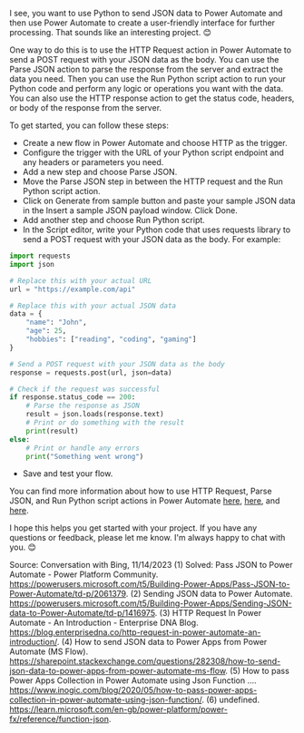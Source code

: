 I see, you want to use Python to send JSON data to Power Automate and then use Power Automate to create a user-friendly interface for further processing. That sounds like an interesting project. 😊

One way to do this is to use the HTTP Request action in Power Automate to send a POST request with your JSON data as the body. You can use the Parse JSON action to parse the response from the server and extract the data you need. Then you can use the Run Python script action to run your Python code and perform any logic or operations you want with the data. You can also use the HTTP response action to get the status code, headers, or body of the response from the server.

To get started, you can follow these steps:

- Create a new flow in Power Automate and choose HTTP as the trigger.
- Configure the trigger with the URL of your Python script endpoint and any headers or parameters you need.
- Add a new step and choose Parse JSON.
- Move the Parse JSON step in between the HTTP request and the Run Python script action.
- Click on Generate from sample button and paste your sample JSON data in the Insert a sample JSON payload window. Click Done.
- Add another step and choose Run Python script.
- In the Script editor, write your Python code that uses requests library to send a POST request with your JSON data as the body. For example:

```python
import requests
import json

# Replace this with your actual URL
url = "https://example.com/api"

# Replace this with your actual JSON data
data = {
    "name": "John",
    "age": 25,
    "hobbies": ["reading", "coding", "gaming"]
}

# Send a POST request with your JSON data as the body
response = requests.post(url, json=data)

# Check if the request was successful
if response.status_code == 200:
    # Parse the response as JSON
    result = json.loads(response.text)
    # Print or do something with the result
    print(result)
else:
    # Print or handle any errors
    print("Something went wrong")
```

- Save and test your flow.

You can find more information about how to use HTTP Request, Parse JSON, and Run Python script actions in Power Automate [here](^1^), [here](^2^), and [here](^3^).

I hope this helps you get started with your project. If you have any questions or feedback, please let me know. I'm always happy to chat with you. 😊

Source: Conversation with Bing, 11/14/2023
(1) Solved: Pass JSON to Power Automate - Power Platform Community. https://powerusers.microsoft.com/t5/Building-Power-Apps/Pass-JSON-to-Power-Automate/td-p/2061379.
(2) Sending JSON data to Power Automate. https://powerusers.microsoft.com/t5/Building-Power-Apps/Sending-JSON-data-to-Power-Automate/td-p/1416975.
(3) HTTP Request In Power Automate - An Introduction - Enterprise DNA Blog. https://blog.enterprisedna.co/http-request-in-power-automate-an-introduction/.
(4) How to send JSON data to Power Apps from Power Automate (MS Flow). https://sharepoint.stackexchange.com/questions/282308/how-to-send-json-data-to-power-apps-from-power-automate-ms-flow.
(5) How to pass Power Apps Collection in Power Automate using Json Function .... https://www.inogic.com/blog/2020/05/how-to-pass-power-apps-collection-in-power-automate-using-json-function/.
(6) undefined. https://learn.microsoft.com/en-gb/power-platform/power-fx/reference/function-json.